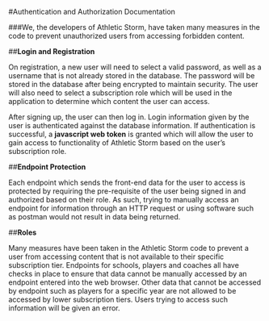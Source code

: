 #Authentication and Authorization Documentation

 

###We, the developers of Athletic Storm, have taken many measures in the code to prevent unauthorized users from accessing forbidden content.

 

##**Login and Registration**

On registration, a new user will need to select a valid password, as well as a username that is not already stored in the database. The password will be stored in the database after being encrypted to maintain security. The user will also need to select a subscription role which will be used in the application to determine which content the user can access.

 

After signing up, the user can then log in. Login information given by the user is authenticated against the database information. If authentication is successful, a **javascript web token** is granted which will allow the user to gain access to functionality of Athletic Storm based on the user’s subscription role.

 

##**Endpoint Protection**

Each endpoint which sends the front-end data for the user to access is protected by requiring the pre-requisite of the user being signed in and authorized based on their role. As such, trying to manually access an endpoint for information through an HTTP request or using software such as postman would not result in data being returned.

 

##**Roles** 

Many measures have been taken in the Athletic Storm code to prevent a user from accessing content that is not available to their specific subscription tier. Endpoints for schools, players and coaches all have checks in place to ensure that data cannot be manually accessed by an endpoint entered into the web browser. Other data that cannot be accessed by endpoint such as players for a specific year are not allowed to be accessed by lower subscription tiers. Users trying to access such information will be given an error.

 

 